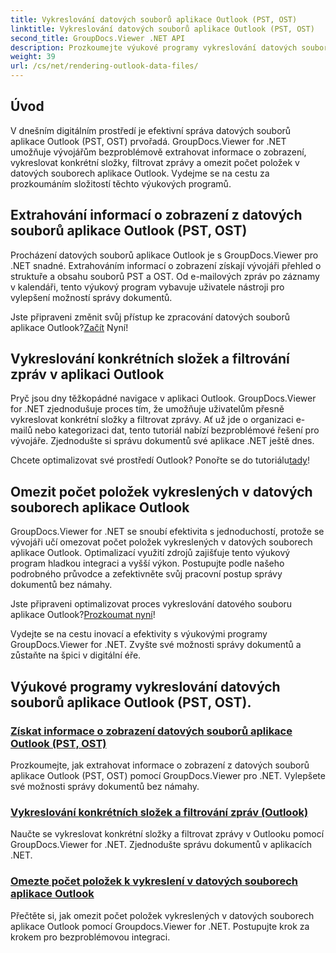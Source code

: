 ```yaml
---
title: Vykreslování datových souborů aplikace Outlook (PST, OST)
linktitle: Vykreslování datových souborů aplikace Outlook (PST, OST)
second_title: GroupDocs.Viewer .NET API
description: Prozkoumejte výukové programy vykreslování datových souborů aplikace Outlook (PST, OST) pomocí GroupDocs.Viewer pro .NET. Objevte efektivní techniky správy dokumentů bez námahy.
weight: 39
url: /cs/net/rendering-outlook-data-files/
---
```

## Úvod

V dnešním digitálním prostředí je efektivní správa datových souborů aplikace Outlook (PST, OST) prvořadá. GroupDocs.Viewer for .NET umožňuje vývojářům bezproblémově extrahovat informace o zobrazení, vykreslovat konkrétní složky, filtrovat zprávy a omezit počet položek v datových souborech aplikace Outlook. Vydejme se na cestu za prozkoumáním složitostí těchto výukových programů.

## Extrahování informací o zobrazení z datových souborů aplikace Outlook (PST, OST)
Procházení datových souborů aplikace Outlook je s GroupDocs.Viewer pro .NET snadné. Extrahováním informací o zobrazení získají vývojáři přehled o struktuře a obsahu souborů PST a OST. Od e-mailových zpráv po záznamy v kalendáři, tento výukový program vybavuje uživatele nástroji pro vylepšení možností správy dokumentů. 

 Jste připraveni změnit svůj přístup ke zpracování datových souborů aplikace Outlook?[Začít](./get-view-info-outlook-data-file/) Nyní!

## Vykreslování konkrétních složek a filtrování zpráv v aplikaci Outlook
Pryč jsou dny těžkopádné navigace v aplikaci Outlook. GroupDocs.Viewer for .NET zjednodušuje proces tím, že umožňuje uživatelům přesně vykreslovat konkrétní složky a filtrovat zprávy. Ať už jde o organizaci e-mailů nebo kategorizaci dat, tento tutoriál nabízí bezproblémové řešení pro vývojáře. Zjednodušte si správu dokumentů své aplikace .NET ještě dnes.

 Chcete optimalizovat své prostředí Outlook? Ponořte se do tutoriálu[tady](./render-specific-folders-and-filter-messages-outlook/)!

## Omezit počet položek vykreslených v datových souborech aplikace Outlook
GroupDocs.Viewer for .NET se snoubí efektivita s jednoduchostí, protože se vývojáři učí omezovat počet položek vykreslených v datových souborech aplikace Outlook. Optimalizací využití zdrojů zajišťuje tento výukový program hladkou integraci a vyšší výkon. Postupujte podle našeho podrobného průvodce a zefektivněte svůj pracovní postup správy dokumentů bez námahy.

 Jste připraveni optimalizovat proces vykreslování datového souboru aplikace Outlook?[Prozkoumat nyní](./limit-items-to-render-outlook-data-files/)!

Vydejte se na cestu inovací a efektivity s výukovými programy GroupDocs.Viewer for .NET. Zvyšte své možnosti správy dokumentů a zůstaňte na špici v digitální éře.
## Výukové programy vykreslování datových souborů aplikace Outlook (PST, OST).
### [Získat informace o zobrazení datových souborů aplikace Outlook (PST, OST)](./get-view-info-outlook-data-file/)
Prozkoumejte, jak extrahovat informace o zobrazení z datových souborů aplikace Outlook (PST, OST) pomocí GroupDocs.Viewer pro .NET. Vylepšete své možnosti správy dokumentů bez námahy.
### [Vykreslování konkrétních složek a filtrování zpráv (Outlook)](./render-specific-folders-and-filter-messages-outlook/)
Naučte se vykreslovat konkrétní složky a filtrovat zprávy v Outlooku pomocí GroupDocs.Viewer for .NET. Zjednodušte správu dokumentů v aplikacích .NET.
### [Omezte počet položek k vykreslení v datových souborech aplikace Outlook](./limit-items-to-render-outlook-data-files/)
Přečtěte si, jak omezit počet položek vykreslených v datových souborech aplikace Outlook pomocí Groupdocs.Viewer for .NET. Postupujte krok za krokem pro bezproblémovou integraci.